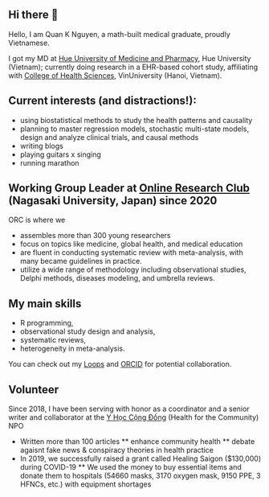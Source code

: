 ## Hi there 👋

Hello, I am Quan K Nguyen, a math-built medical graduate, proudly Vietnamese. 

I got my MD at [Hue University of Medicine and Pharmacy]([url](https://www.huemed-univ.edu.vn/)), Hue University (Vietnam); 
currently doing research in a EHR-based cohort study, affiliating with [College of Health Sciences]([url](https://vinuni.edu.vn/college-of-health-sciences/)), VinUniversity (Hanoi, Vietnam). 

## Current interests (and distractions!):
  * using biostatistical methods to study the health patterns and causality
  * planning to master regression models, stochastic multi-state models, design and analyze clinical trials, and causal methods
  * writing blogs
  * playing guitars x singing
  * running marathon

## Working Group Leader at [Online Research Club](https://www.onlineresearchclub.org/members) (Nagasaki University, Japan) since 2020
ORC is where we
  * assembles more than 300 young researchers 
  * focus on topics like medicine, global health, and medical education
  * are fluent in conducting systematic review with meta-analysis, with many became guidelines in practice.
  * utilize a wide range of methodology including observational studies, Delphi methods, diseases modeling, and umbrella reviews.

## My main skills
  * R programming, 
  * observational study design and analysis, 
  * systematic reviews, 
  * heterogeneity in meta-analysis.

You can check out my [Loops]([url](https://loop.frontiersin.org/people/1341250/overview)) and [ORCID]([url](https://orcid.org/my-orcid?orcid=0000-0002-3222-0978)) for potential collaboration.

## Volunteer
Since 2018, I have been serving with honor as a coordinator and a senior writer and collaborator at the [Y Học Cộng Đồng]([url](https://yhoccongdong.com/profile/nguyenkhoiquan/)) (Health for the Community) NPO
* Written more than 100 articles
** enhance community health
** debate agaisnt fake news & conspiracy theories in health practice
* In 2019, we successfully raised a grant called Healing Saigon ($130,000) during COVID-19
** We used the money to buy essential items and donate them to hospitals (54660 masks, 3170 oxygen mask, 9150 PPE, 3 HFNCs, etc.) with equipment shortages

<!--
**quan-nk/quan-nk** is a ✨ _special_ ✨ repository because its `README.md` (this file) appears on your GitHub profile.

Here are some ideas to get you started:

- 🔭 I’m currently working on ...
- 🌱 I’m currently learning ...
- 👯 I’m looking to collaborate on ...
- 🤔 I’m looking for help with ...
- 💬 Ask me about ...
- 📫 How to reach me: ...
- 😄 Pronouns: ...
- ⚡ Fun fact: ...
-->

